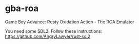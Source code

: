 # gba-roa
Game Boy Advance: Rusty Oxidation Action - The ROA Emulator

You need some SDL2. Follow these instructions: https://github.com/AngryLawyer/rust-sdl2
